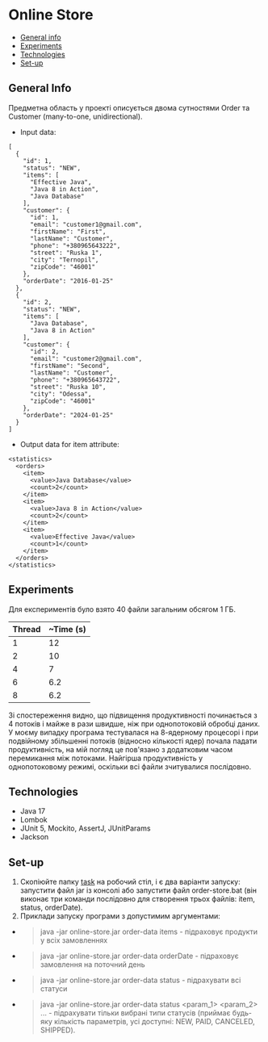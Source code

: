# Online Store

* [General info](#general-info)
* [Experiments](#experiments)
* [Technologies](#technologies)
* [Set-up](#set-up)

## General Info

Предметна область у проекті описується двома сутностями Order та Customer (many-to-one, unidirectional).

- Input data:
```
[
  {
    "id": 1,
    "status": "NEW",
    "items": [
      "Effective Java",
      "Java 8 in Action",
      "Java Database"
    ],
    "customer": {
      "id": 1,
      "email": "customer1@gmail.com",
      "firstName": "First",
      "lastName": "Customer",
      "phone": "+380965643222",
      "street": "Ruska 1",
      "city": "Ternopil",
      "zipCode": "46001"
    },
    "orderDate": "2016-01-25"
  },
  {
    "id": 2,
    "status": "NEW",
    "items": [
      "Java Database",
      "Java 8 in Action"
    ],
    "customer": {
      "id": 2,
      "email": "customer2@gmail.com",
      "firstName": "Second",
      "lastName": "Customer",
      "phone": "+380965643722",
      "street": "Ruska 10",
      "city": "Odessa",
      "zipCode": "46001"
    },
    "orderDate": "2024-01-25"
  }
]
```
- Output data for item attribute:
```
<statistics>
  <orders>
    <item>
      <value>Java Database</value>
      <count>2</count>
    </item>
    <item>
      <value>Java 8 in Action</value>
      <count>2</count>
    </item>
    <item>
      <value>Effective Java</value>
      <count>1</count>
    </item>
  </orders>
</statistics>
```

## Experiments

Для експериментів було взято 40 файли загальним обсягом 1 ГБ.

| Thread | ~Time (s) |
|--------|-----------|
| 1      | 12        |
| 2      | 10        | 
| 4      | 7         | 
| 6      | 6.2       | 
| 8      | 6.2       |    

Зі спостереження видно, що підвищення продуктивності починається з 4 потоків і майже в рази швидше, ніж при однопотоковій обробці даних. У моєму випадку програма тестувалася на 8-ядерному процесорі і при подвійному збільшенні потоків (відносно кількості ядер) почала падати продуктивність, на мій погляд це пов'язано з додатковим часом перемикання між потоками. Найгірша продуктивність у однопотоковому режимі, оскільки всі файли зчитувалися послідовно.

## Technologies
- Java 17
- Lombok
- JUnit 5, Mockito, AssertJ, JUnitParams
- Jackson

## Set-up
1. Скопіюйте папку [task](./task) на робочий стіл, і є два варіанти запуску: запустити файл jar із консолі або запустити файл order-store.bat (він виконає три команди послідовно для створення трьох файлів: item, status, orderDate).
2. Приклади запуску програми з допустимим аргументами:
- >java -jar online-store.jar order-data items - підраховує продукти у всіх замовленнях
- >java -jar online-store.jar order-data orderDate - підраховує замовлення на поточний день
- >java -jar online-store.jar order-data status - підрахувати всі статуси
- >java -jar online-store.jar order-data status <param_1> <param_2> ... - підрахувати тільки вибрані типи статусів (приймає будь-яку кількість параметрів, усі доступні: NEW, PAID, CANCELED, SHIPPED).